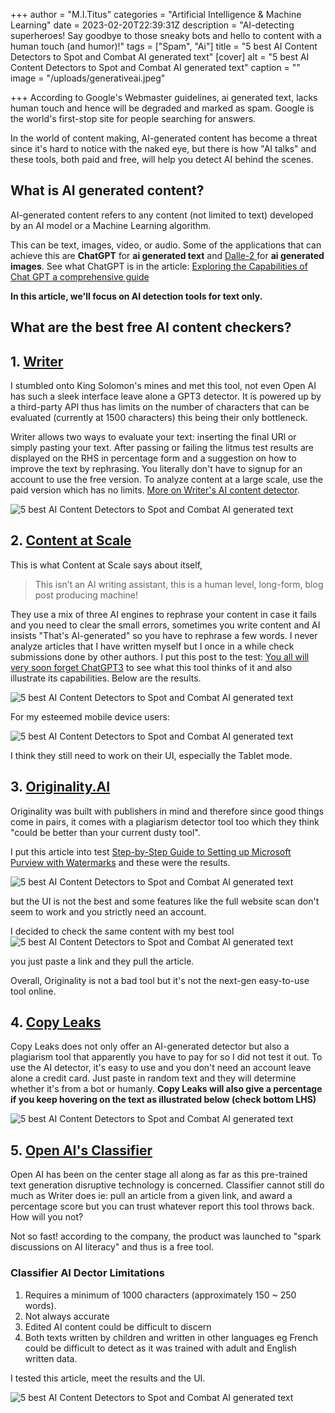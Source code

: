 +++
author = "M.I.Titus"
categories = "Artificial Intelligence & Machine Learning"
date = 2023-02-20T22:39:31Z
description = "AI-detecting superheroes! Say goodbye to those sneaky bots and hello to content with a human touch (and humor)!"
tags = ["Spam", "Ai"]
title = "5 best AI Content Detectors to Spot and Combat AI generated text"
[cover]
alt = "5 best AI Content Detectors to Spot and Combat AI generated text"
caption = ""
image = "/uploads/generativeai.jpeg"

+++
According to Google's Webmaster guidelines, ai generated text, lacks human touch and hence will be degraded and marked as spam. Google is the world's first-stop site for people searching for answers.

In the world of content making, AI-generated content has become a threat since it's hard to notice with the naked eye, but there is how "AI talks" and these tools, both paid and free, will help you detect AI behind the scenes.

## What is AI generated content?

AI-generated content refers to any content (not limited to text) developed by an AI model or a Machine Learning algorithm.

This can be text, images, video, or audio. Some of the applications that can achieve this are **ChatGPT** for **ai generated text** and [Dalle-2  ](https://www.bunnieabc.com/posts/what-are-the-best-ai-image-generator-tools/#dall-e-2httpsopenaicomdall-e-2)for **ai generated images**. See what ChatGPT is in the article: [Exploring the Capabilities of Chat GPT a comprehensive guide](https://www.bunnieabc.com/posts/what-is-chat-gpt-and-why-you-need-it/) 

**In this article, we'll focus on AI detection tools for text only.**

## What are the best free AI content checkers?

## 1. [Writer](https://writer.com/ai-content-detector/)

I stumbled onto King Solomon's mines and met this tool, not even Open AI has such a sleek interface leave alone a GPT3 detector. It is powered up by a third-party API thus has limits on the number of characters that can be evaluated (currently at 1500 characters) this being their only bottleneck.

Writer allows two ways to evaluate your text: inserting the final URl or simply pasting your text. After passing or failing the litmus test results are displayed on the RHS in percentage form and a suggestion on how to improve the text by rephrasing. You literally don't have to signup for an account to use the free version. To analyze content at a large scale, use the paid version which has no limits. [More on Writer's AI content detector](https://support.writer.com/article/205-ai-content-detector).

![5 best AI Content Detectors to Spot and Combat AI generated text](/uploads/screenshot-from-2023-02-24-08-09-15.png)

## 2. [Content at Scale](https://contentatscale.ai/ai-content-detector/)

This is what Content at Scale says about itself,

> This isn’t an AI writing assistant, this is a human level, long-form, blog post producing machine!

They use a mix of three AI engines to rephrase your content in case it fails and you need to clear the small errors, sometimes you write content and AI insists "That's AI-generated" so you have to rephrase a few words. I never analyze articles that I have written myself but I once in a while check submissions done by other authors. I put this post to the test:  [You all will very soon forget ChatGPT3](https://www.bunnieabc.com/posts/you-all-will-very-soon-forget-chatgpt3/) to see what this tool thinks of it and also illustrate its capabilities. Below are the results.

![5 best AI Content Detectors to Spot and Combat AI generated text](/uploads/screenshot-from-2023-02-24-08-42-58.png)

For my esteemed mobile device users:

![5 best AI Content Detectors to Spot and Combat AI generated text](/uploads/screenshot-from-2023-02-24-08-45-13.png)

I think they still need to work on their UI, especially the Tablet mode.

## 3. [Originality.AI](https://originality.ai/)

Originality was built with publishers in mind and therefore since good things come in pairs, it comes with a plagiarism detector tool too which they think "could be better than your current dusty tool".

I put this article into test [Step-by-Step Guide to Setting up Microsoft Purview with Watermarks](https://www.bunnieabc.com/posts/step-by-step-guide-to-setting-up-microsoft-purview-with-watermarks/) and these were the results.

![5 best AI Content Detectors to Spot and Combat AI generated text](/uploads/screenshot-from-2023-02-24-09-06-21.png)

but the UI is not the best and some features like the full website scan don't seem to work and you strictly need an account.

I decided to check the same content with my best tool ![5 best AI Content Detectors to Spot and Combat AI generated text](/uploads/screenshot-from-2023-02-24-09-10-39.png)

you just paste a link and they pull the article.

Overall, Originality is not a bad tool but it's not the next-gen easy-to-use tool online.

## 4. [Copy Leaks](https://copyleaks.com/features/ai-content-detector)

Copy Leaks does not only offer an AI-generated detector but also a plagiarism tool that apparently you have to pay for so I did not test it out. To use the AI detector, it's easy to use and you don't need an account leave alone a credit card. Just paste in random text and they will determine whether it's from a bot or humanly. **Copy Leaks will also give a percentage if you keep hovering on the text as illustrated below (check bottom LHS)**

![5 best AI Content Detectors to Spot and Combat AI generated text](/uploads/screenshot-from-2023-02-24-14-58-12.png)

## 5. [Open AI's Classifier](https://platform.openai.com/ai-text-classifier)

Open AI has been on the center stage all along as far as this pre-trained text generation disruptive technology is concerned. Classifier cannot still do much as Writer does ie: pull an article from a given link, and award a percentage score but you can trust whatever report this tool throws back. How will you not?

Not so fast! according to the company, the product was launched to "spark discussions on AI literacy" and thus is a free tool.

### Classifier AI Dector Limitations

1. Requires a minimum of 1000 characters (approximately 150 \~ 250 words).
2. Not always accurate
3. Edited AI content could be difficult to discern
4. Both texts written by children and written in other languages eg French could be difficult to detect as it was trained with adult and English written data.

I tested this article, meet the results and the UI.

![5 best AI Content Detectors to Spot and Combat AI generated text](/uploads/screenshot-from-2023-02-24-15-41-40.png)